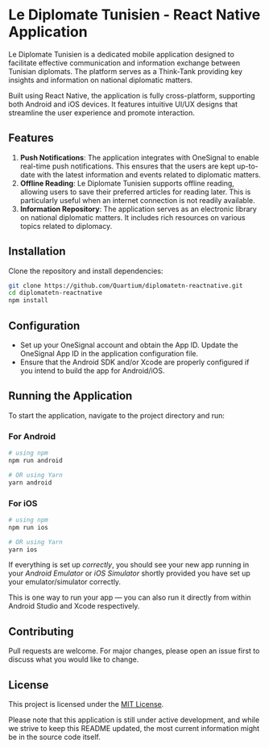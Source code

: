 # Le Diplomate Tunisien - React Native Application

Le Diplomate Tunisien is a dedicated mobile application designed to facilitate effective communication and information exchange between Tunisian diplomats. The platform serves as a Think-Tank providing key insights and information on national diplomatic matters.

Built using React Native, the application is fully cross-platform, supporting both Android and iOS devices. It features intuitive UI/UX designs that streamline the user experience and promote interaction.

## Features

1. **Push Notifications**: The application integrates with OneSignal to enable real-time push notifications. This ensures that the users are kept up-to-date with the latest information and events related to diplomatic matters.
2. **Offline Reading**: Le Diplomate Tunisien supports offline reading, allowing users to save their preferred articles for reading later. This is particularly useful when an internet connection is not readily available.
3. **Information Repository**: The application serves as an electronic library on national diplomatic matters. It includes rich resources on various topics related to diplomacy.


## Installation

Clone the repository and install dependencies:

```bash
git clone https://github.com/Quartium/diplomatetn-reactnative.git
cd diplomatetn-reactnative
npm install
```

## Configuration

- Set up your OneSignal account and obtain the App ID. Update the OneSignal App ID in the application configuration file.
- Ensure that the Android SDK and/or Xcode are properly configured if you intend to build the app for Android/iOS.

## Running the Application

To start the application, navigate to the project directory and run:

### For Android

```bash
# using npm
npm run android

# OR using Yarn
yarn android
```

### For iOS

```bash
# using npm
npm run ios

# OR using Yarn
yarn ios
```

If everything is set up _correctly_, you should see your new app running in your _Android Emulator_ or _iOS Simulator_ shortly provided you have set up your emulator/simulator correctly.

This is one way to run your app — you can also run it directly from within Android Studio and Xcode respectively.

## Contributing

Pull requests are welcome. For major changes, please open an issue first to discuss what you would like to change.

## License

This project is licensed under the [MIT License](LICENSE).

Please note that this application is still under active development, and while we strive to keep this README updated, the most current information might be in the source code itself.
